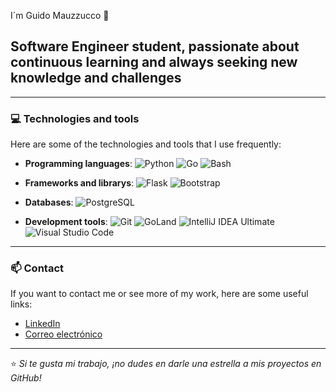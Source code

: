 I´m Guido Mauzzucco 👋

## Software Engineer student, passionate about continuous learning and always seeking new knowledge and challenges

---

### 💻 Technologies and tools

Here are some of the technologies and tools that I use frequently:

- **Programming languages**: 
  ![Python](https://img.shields.io/badge/-Python-3776AB?style=flat&logo=Python&logoColor=white)
  ![Go](https://img.shields.io/badge/-Go-00ADD8?style=flat&logo=go&logoColor=white)
  ![Bash](https://img.shields.io/badge/-Bash-4EAA25?style=flat&logo=gnubash&logoColor=white)

- **Frameworks and librarys**: 
  ![Flask](https://img.shields.io/badge/-Flask-000000?style=flat&logo=flask&logoColor=white)
  ![Bootstrap](https://img.shields.io/badge/-Bootstrap-7952B3?style=flat&logo=bootstrap&logoColor=white)

- **Databases**: 
  ![PostgreSQL](https://img.shields.io/badge/-PostgreSQL-336791?style=flat&logo=PostgreSQL&logoColor=white)
  
- **Development tools**: 
  ![Git](https://img.shields.io/badge/-Git-F05032?style=flat&logo=git&logoColor=white)
  ![GoLand](https://img.shields.io/badge/-GoLand-00ADD8?style=flat&logo=goland&logoColor=white)
  ![IntelliJ IDEA Ultimate](https://img.shields.io/badge/-IntelliJ%20IDEA%20Ultimate-000000?style=flat&logo=intellijidea&logoColor=white)
  ![Visual Studio Code](https://img.shields.io/badge/-VSCode-007ACC?style=flat&logo=VisualStudioCode&logoColor=white)

---

### 📫 Contact

If you want to contact me or see more of my work, here are some useful links:

- [LinkedIn](https://www.linkedin.com/in/guido-mazzucco-300a8a2a7/)
- [Correo electrónico](mailto:guidomazzucco04@gmail.com)

---

⭐️ _Si te gusta mi trabajo, ¡no dudes en darle una estrella a mis proyectos en GitHub!_

